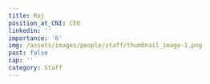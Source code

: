 ```yaml
---
title: Raj
position_at_CNI: CEO
linkedin: ''
importance: '6'
img: /assets/images/people/staff/thumbnail_image-1.png
past: false
cap: ''
category: Staff
---
```


